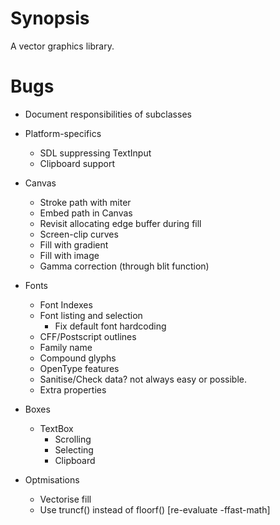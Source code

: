 Synopsis
========

A vector graphics library.


Bugs
====

- Document responsibilities of subclasses
- Platform-specifics
  - SDL suppressing TextInput
  - Clipboard support

- Canvas
  - Stroke path with miter
  - Embed path in Canvas
  - Revisit allocating edge buffer during fill
  - Screen-clip curves
  - Fill with gradient
  - Fill with image
  - Gamma correction (through blit function)
- Fonts
  - Font Indexes
  - Font listing and selection
    - Fix default font hardcoding
  - CFF/Postscript outlines
  - Family name
  - Compound glyphs
  - OpenType features
  - Sanitise/Check data? not always easy or possible.
  - Extra properties
- Boxes
  - TextBox
    - Scrolling
    - Selecting
    - Clipboard

- Optmisations
  - Vectorise fill
  - Use truncf() instead of floorf() [re-evaluate -ffast-math]
